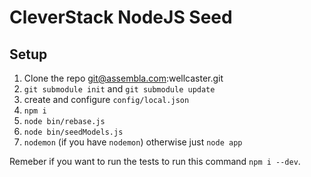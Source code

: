 # CleverStack NodeJS Seed

## Setup

1. Clone the repo git@assembla.com:wellcaster.git
2. `git submodule init` and `git submodule update`
6. create and configure `config/local.json`
3. `npm i`
4. `node bin/rebase.js`
5. `node bin/seedModels.js`
7. `nodemon` (if you have `nodemon`) otherwise just `node app`

Remeber if you want to run the tests to run this command `npm i --dev`.